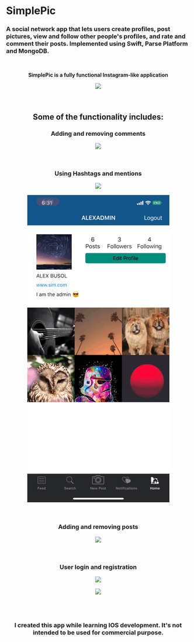 # SimplePic

### A social network app that lets users create profiles, post pictures, view and follow other people's profiles, and rate and comment their posts. Implemented using Swift, Parse Platform and MongoDB. 
<br>
<p align="center">
          <b>SimplePic is a fully functional Instagram-like application</b>
          </p>
          
<p align="center">
  <img src=https://github.com/alexbusol/SimplePic/blob/master/IMB_iqTVxh.gif?raw=true">
</p>

<br>
    <h2 align="center">Some of the functionality includes:</h2>

          
<h3 align="center">Adding and removing comments</h3>

<p align="center">
  <img src=https://github.com/alexbusol/SimplePic/blob/master/gif2.gif?raw=true">
</p>

<br>
<h3 align="center">Using Hashtags and mentions</h3>

<p align="center">
  <img src=https://github.com/alexbusol/SimplePic/blob/master/gif3.gif?raw=true">
</p>
<p align="center">
  <img src=https://github.com/alexbusol/SimplePic/blob/master/gif5.gif?raw=true">
</p>
                                                                                                
<br>
<h3 align="center">Adding and removing posts</h3>

<p align="center">
  <img src=https://github.com/alexbusol/SimplePic/blob/master/gif6.gif?raw=true">
</p>
                                                                                
<br>
<h3 align="center">User login and registration</h3>

<p align="center">
  <img src=https://github.com/alexbusol/SimplePic/blob/master/gif1.gif?raw=true">
</p>
<p align="center">
  <img src=https://github.com/alexbusol/SimplePic/blob/master/gif7.gif?raw=true">
</p>

<br>
<br>
<h3 align="center">I created this app while learning IOS development. It's not intended to be used for commercial purpose.</h3>

